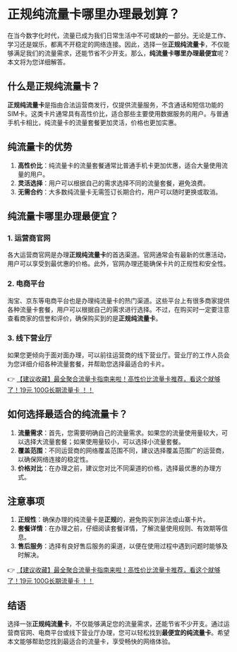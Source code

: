 # 正规纯流量卡哪里办理最划算？

在当今数字化时代，流量已成为我们日常生活中不可或缺的一部分。无论是工作、学习还是娱乐，都离不开稳定的网络连接。因此，选择一张**正规纯流量卡**，不仅能够满足我们的流量需求，还能节省不少开支。那么，**纯流量卡哪里办理最便宜**呢？本文将为您详细解答。

## 什么是正规纯流量卡？

**正规纯流量卡**是指由合法运营商发行，仅提供流量服务，不含通话和短信功能的SIM卡。这类卡片通常具有高性价比，适合那些主要使用数据服务的用户。与普通手机卡相比，纯流量卡的流量套餐更加灵活，价格也更加实惠。

## 纯流量卡的优势

1. **高性价比**：纯流量卡的流量套餐通常比普通手机卡更加优惠，适合大量使用流量的用户。
2. **灵活选择**：用户可以根据自己的需求选择不同的流量套餐，避免浪费。
3. **无需合约**：大多数纯流量卡无需签订长期合约，用户可以随时更换或取消。

## 纯流量卡哪里办理最便宜？

### 1. 运营商官网

各大运营商官网是办理**正规纯流量卡**的首选渠道。官网通常会有最新的优惠活动，用户可以享受到最优惠的价格。此外，官网办理还能确保卡片的正规性和安全性。

### 2. 电商平台

淘宝、京东等电商平台也是办理纯流量卡的热门渠道。这些平台上有很多商家提供各种流量卡套餐，用户可以根据自己的需求进行选择。不过，在购买时一定要注意查看商家的信誉和评价，确保购买到的是**正规纯流量卡**。

### 3. 线下营业厅

如果您更倾向于面对面办理，可以前往运营商的线下营业厅。营业厅的工作人员会为您详细介绍各种流量套餐，并帮助您选择最适合的卡片。

👉 [【建议收藏】最全聚合流量卡指南来啦！高性价比流量卡推荐，看这个就够了！19元 100G长期流量卡 ！！](https://bit.ly/Liuliangka)

## 如何选择最适合的纯流量卡？

1. **流量需求**：首先，您需要明确自己的流量需求。如果您的流量使用量较大，可以选择大流量套餐；如果使用量较小，可以选择小流量套餐。
2. **覆盖范围**：不同运营商的网络覆盖范围不同，建议选择覆盖范围广的运营商，以确保网络连接的稳定性。
3. **价格对比**：在办理之前，建议您对比不同渠道的价格，选择最优惠的办理方式。

## 注意事项

1. **正规性**：确保办理的纯流量卡是**正规**的，避免购买到非法或山寨卡片。
2. **套餐详情**：在办理之前，仔细阅读套餐详情，了解流量使用规则、有效期等信息。
3. **售后服务**：选择有良好售后服务的渠道，以便在使用过程中遇到问题时能够及时解决。

👉 [【建议收藏】最全聚合流量卡指南来啦！高性价比流量卡推荐，看这个就够了！19元 100G长期流量卡 ！！](https://bit.ly/Liuliangka)

## 结语

选择一张**正规纯流量卡**，不仅能够满足您的流量需求，还能节省不少开支。通过运营商官网、电商平台或线下营业厅办理，您可以轻松找到**最便宜的纯流量卡**。希望本文能够帮助您找到最适合的流量卡，享受畅快的网络体验。